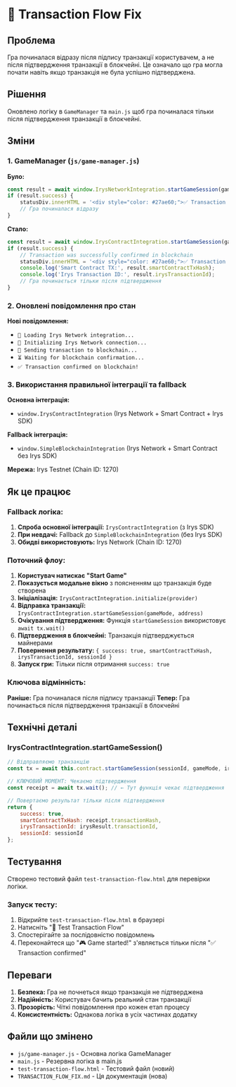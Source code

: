 # 🔧 Transaction Flow Fix

## Проблема
Гра починалася відразу після підпису транзакції користувачем, а не після підтвердження транзакції в блокчейні. Це означало що гра могла почати навіть якщо транзакція не була успішно підтверджена.

## Рішення
Оновлено логіку в `GameManager` та `main.js` щоб гра починалася тільки після підтвердження транзакції в блокчейні.

## Зміни

### 1. GameManager (`js/game-manager.js`)

**Було:**
```javascript
const result = await window.IrysNetworkIntegration.startGameSession(gameMode, walletInfo.address);
if (result.success) {
    statusDiv.innerHTML = '<div style="color: #27ae60;">✅ Transaction successful on Irys Network!</div>';
    // Гра починалася відразу
}
```

**Стало:**
```javascript
const result = await window.IrysContractIntegration.startGameSession(gameMode, walletInfo.address);
if (result.success) {
    // Transaction was successfully confirmed in blockchain
    statusDiv.innerHTML = '<div style="color: #27ae60;">✅ Transaction confirmed on blockchain!</div>';
    console.log('Smart Contract TX:', result.smartContractTxHash);
    console.log('Irys Transaction ID:', result.irysTransactionId);
    // Гра починається тільки після підтвердження
}
```

### 2. Оновлені повідомлення про стан

**Нові повідомлення:**
- `🔄 Loading Irys Network integration...`
- `🔄 Initializing Irys Network connection...`
- `🔄 Sending transaction to blockchain...`
- `⏳ Waiting for blockchain confirmation...`
- `✅ Transaction confirmed on blockchain!`

### 3. Використання правильної інтеграції та fallback

**Основна інтеграція:**
- `window.IrysContractIntegration` (Irys Network + Smart Contract + Irys SDK)

**Fallback інтеграція:**
- `window.SimpleBlockchainIntegration` (Irys Network + Smart Contract без Irys SDK)

**Мережа:** Irys Testnet (Chain ID: 1270)

## Як це працює

### Fallback логіка:

1. **Спроба основної інтеграції:** `IrysContractIntegration` (з Irys SDK)
2. **При невдачі:** Fallback до `SimpleBlockchainIntegration` (без Irys SDK)
3. **Обидві використовують:** Irys Network (Chain ID: 1270)

### Поточний флоу:

1. **Користувач натискає "Start Game"**
2. **Показується модальне вікно** з поясненням що транзакція буде створена
3. **Ініціалізація:** `IrysContractIntegration.initialize(provider)`
4. **Відправка транзакції:** `IrysContractIntegration.startGameSession(gameMode, address)`
5. **Очікування підтвердження:** Функція `startGameSession` використовує `await tx.wait()` 
6. **Підтвердження в блокчейні:** Транзакція підтверджується майнерами
7. **Повернення результату:** `{ success: true, smartContractTxHash, irysTransactionId, sessionId }`
8. **Запуск гри:** Тільки після отримання `success: true`

### Ключова відмінність:

**Раніше:** Гра починалася після підпису транзакції
**Тепер:** Гра починається після підтвердження транзакції в блокчейні

## Технічні деталі

### IrysContractIntegration.startGameSession()
```javascript
// Відправляємо транзакцію
const tx = await this.contract.startGameSession(sessionId, gameMode, irysResult.transactionId, { value: fee });

// КЛЮЧОВИЙ МОМЕНТ: Чекаємо підтвердження
const receipt = await tx.wait(); // ← Тут функція чекає підтвердження

// Повертаємо результат тільки після підтвердження
return {
    success: true,
    smartContractTxHash: receipt.transactionHash,
    irysTransactionId: irysResult.transactionId,
    sessionId: sessionId
};
```

## Тестування

Створено тестовий файл `test-transaction-flow.html` для перевірки логіки.

### Запуск тесту:
1. Відкрийте `test-transaction-flow.html` в браузері
2. Натисніть "🚀 Test Transaction Flow"
3. Спостерігайте за послідовністю повідомлень
4. Переконайтеся що "🎮 Game started!" з'являється тільки після "✅ Transaction confirmed"

## Переваги

1. **Безпека:** Гра не почнеться якщо транзакція не підтверджена
2. **Надійність:** Користувач бачить реальний стан транзакції
3. **Прозорість:** Чіткі повідомлення про кожен етап процесу
4. **Консистентність:** Однакова логіка в усіх частинах додатку

## Файли що змінено

- `js/game-manager.js` - Основна логіка GameManager
- `main.js` - Резервна логіка в main.js
- `test-transaction-flow.html` - Тестовий файл (новий)
- `TRANSACTION_FLOW_FIX.md` - Ця документація (нова)